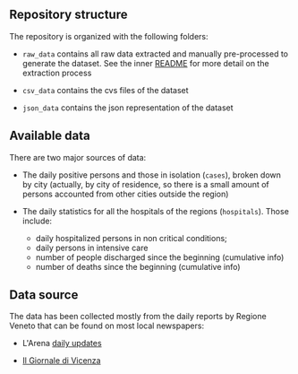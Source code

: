 

## Repository structure

The repository is organized with the following folders:

* `raw_data` contains all raw data extracted and manually pre-processed to generate the dataset. 
  See the inner [README](raw_data/README.md) for more detail on the extraction process

* `csv_data` contains the cvs files of the dataset

* `json_data` contains the json representation of the dataset

## Available data

There are two major sources of data:

* The daily positive persons and those in isolation (`cases`), broken down by city (actually, by city of residence, so there is a small amount of persons accounted from other cities outside the region)

* The daily statistics for all the hospitals of the regions (`hospitals`). Those include:
  * daily hospitalized persons in non critical conditions;
  * daily persons in intensive care 
  * number of people discharged since the beginning (cumulative info)
  * number of deaths since the beginning (cumulative info)

## Data source

The data has been collected mostly from the daily reports by Regione Veneto that can be found on most local newspapers:

* L'Arena [daily updates](https://www.larena.it/territori/citt%C3%A0/verona-81-nuovi-casi-e-17-morti-nelle-ultime-24-ore-1.7976616)

* [Il Giornale di Vicenza](https://www.ilgiornaledivicenza.it/) 